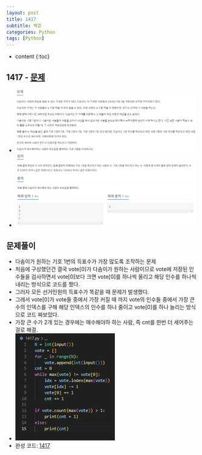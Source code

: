 ```yaml
---
layout: post
title: 1417
subtitle: 백준
categories: Python
tags: [Python]
---
```


* content
{:toc}

## 1417 - [문제](https://www.acmicpc.net/problem/1417)
+ ![문제](/assets/images/1417_Q.png)
+ ![문제](/assets/images/1417_IO.png)
## 문제풀이
+ 다솜이가 원하는 기호 1번의 득표수가 가장 많도록 조작하는 문제
+ 처음에 구상했던건 결국 vote[0]가 다솜이가 원하는 사람이므로 vote에 저장된 인수들을 검사하면서 vote[0]보다 크면 vote[0]를 하나씩 올리고 해당 인수를 하나씩 내리는 방식으로 코드를 짰다.
+ 그러자 모든 선거인원의 득표수가 똑같을 때 문제가 발생했다.
+ 그레서 vote[0]가 vote들 중에서 가장 커질 때 까지 vote의 인수들 중에서 가장 큰 수의 인덱스를 구해 해당 인덱스의 인수를 하나 줄이고 vote[0]를 하나 늘리는 방식으로 코드 짜보았다.
+ 가장 큰 수가 2개 있는 경우에는 매수해야하 하는 사람, 즉 cnt를 한번 더 세어주는걸로 해결.
+ ![코드](/assets/images/1417.png)
+ 완성 코드: [1417](https://github.com/ggsong0328/solved.ac/blob/solved.ac/1417.py)